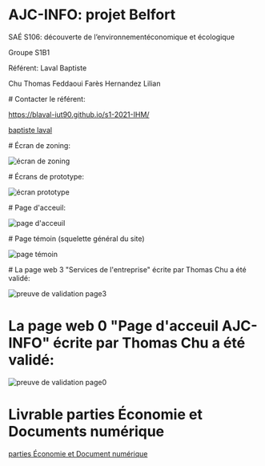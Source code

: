 # AJC-INFO: projet Belfort

SAÉ S106: découverte de l’environnementéconomique et écologique

Groupe S1B1

Référent: Laval Baptiste

Chu Thomas
Feddaoui Farès
Hernandez Lilian

# Contacter le référent:

https://blaval-iut90.github.io/s1-2021-IHM/

[baptiste laval](mailto:blaval@edu.univ-fcomte.fr?subject=SAE_1_06)

# Écran de zoning:

![écran de zoning](ecran_zoning_sae06.png)

# Écrans de prototype:

![écran prototype](ecran_zoning2_sae06.png)

# Page d'acceuil:

![page d'acceuil](page.d.acceuil.png)

# Page témoin (squelette général du site)

![page témoin](page.temoin.png)

# La page web 3 "Services de l'entreprise" écrite par Thomas Chu a été validé:

![preuve de validation page3](Preuve_validateur_page3.png)

# La page web 0 "Page d'acceuil AJC-INFO" écrite par Thomas Chu a été validé:

![preuve de validation page0](Preuve_validateur_page0.png)

# Livrable parties Économie et Documents numérique
[parties Économie et Document numérique ](B1_chu_laval_feddaoui_hernandez.pdf)


